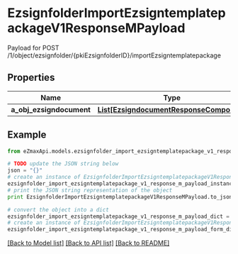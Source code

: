 # EzsignfolderImportEzsigntemplatepackageV1ResponseMPayload

Payload for POST /1/object/ezsignfolder/{pkiEzsignfolderID}/importEzsigntemplatepackage

## Properties

Name | Type | Description | Notes
------------ | ------------- | ------------- | -------------
**a_obj_ezsigndocument** | [**List[EzsigndocumentResponseCompound]**](EzsigndocumentResponseCompound.md) |  | 

## Example

```python
from eZmaxApi.models.ezsignfolder_import_ezsigntemplatepackage_v1_response_m_payload import EzsignfolderImportEzsigntemplatepackageV1ResponseMPayload

# TODO update the JSON string below
json = "{}"
# create an instance of EzsignfolderImportEzsigntemplatepackageV1ResponseMPayload from a JSON string
ezsignfolder_import_ezsigntemplatepackage_v1_response_m_payload_instance = EzsignfolderImportEzsigntemplatepackageV1ResponseMPayload.from_json(json)
# print the JSON string representation of the object
print EzsignfolderImportEzsigntemplatepackageV1ResponseMPayload.to_json()

# convert the object into a dict
ezsignfolder_import_ezsigntemplatepackage_v1_response_m_payload_dict = ezsignfolder_import_ezsigntemplatepackage_v1_response_m_payload_instance.to_dict()
# create an instance of EzsignfolderImportEzsigntemplatepackageV1ResponseMPayload from a dict
ezsignfolder_import_ezsigntemplatepackage_v1_response_m_payload_form_dict = ezsignfolder_import_ezsigntemplatepackage_v1_response_m_payload.from_dict(ezsignfolder_import_ezsigntemplatepackage_v1_response_m_payload_dict)
```
[[Back to Model list]](../README.md#documentation-for-models) [[Back to API list]](../README.md#documentation-for-api-endpoints) [[Back to README]](../README.md)


